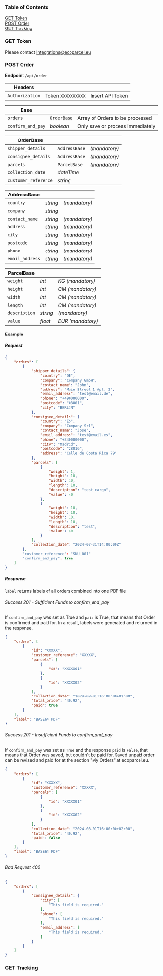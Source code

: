 ### Table of Contents  
[GET Token](#get-token)  
[POST Order](#post-order)  
[GET Tracking](#get-tracking)  

### GET Token
Please contact Integrations@ecoparcel.eu

### POST Order
**Endpoint** `/api/order`

|Headers|||
|-|-|-|
|`Authorization`| Token `XXXXXXXXXX` | Insert API Token |

|Base|||
|-|-|-|
|`orders`| `OrderBase` | Array of Orders to be processed |
|`confirm_and_pay`| *boolean* | Only save or process immediately |

|OrderBase|||
|-|-|-|
|`shipper_details`| `AddressBase` |  *(mandatory)* |
|`consignee_details`| `AddressBase` | *(mandatory)* |
|`parcels`| `ParcelBase` | *(mandatory)* |
|`collection_date`| *dateTime* 
|`customer_reference`| *string* | 


|AddressBase|||
|-|-|-|
|`country`| *string* | *(mandatory)* |
|`company`| *string* | |
|`contact_name`| *string* | *(mandatory)* |
|`address`| *string* | *(mandatory)* |
|`city`| *string* | *(mandatory)* |
|`postcode`| *string* | *(mandatory)* |
|`phone`| *string* | *(mandatory)* |
|`email_address`| *string* | *(mandatory)* |


|ParcelBase|||
|-|-|-|
|`weight`| *int* | *KG* *(mandatory)* |
|`height`| *int* | *CM* *(mandatory)* |
|`width`| *int* | *CM* *(mandatory)* |
|`length`| *int* | *CM* *(mandatory)* |
|`description`| *string* | *(mandatory)* |
|`value`| *float* | *EUR* *(mandatory)* |


#### Example
##### Request
```json
{
    "orders": [
        {
            "shipper_details": {
                "country": "DE",
                "company": "Company GmbH",
                "contact_name": "John",
                "address": "Main Street 1 Apt. 2",
                "email_address": "test@email.de",
                "phone": "+490000000",
                "postcode": "08001",
                "city": "BERLIN"
            },
            "consignee_details": {
                "country": "ES",
                "company": "Company Srl",
                "contact_name": "Jose",
                "email_address": "test@email.es",
                "phone": "+340000000",
                "city": "Madrid",
                "postcode": "28016",
                "address": "Calle de Costa Rica 79"
            },
            "parcels": [
                {
                    "weight": 1,
                    "height": 10,
                    "width": 10,
                    "length": 10,
                    "description": "test cargo",
                    "value": 40
                },
                {
                    "weight": 10,
                    "height": 10,
                    "width": 10,
                    "length": 10,
                    "description": "test",
                    "value": 40
                }
            ],
            "collection_date": "2024-07-31T14:00:00Z"
        },
        "customer_reference": "SKU_001"
        "confirm_and_pay": true
    ]
}
```

##### Response
`label` returns labels of all orders combined into one PDF file

###### Success 201 - Sufficient Funds to confirm_and_pay
If `confirm_and_pay` was set as True and `paid` is True, that means that Order is confirmed and paid for.
In a result, labels were generated and returned in the response.
```json
{
    "orders": [
        {
            "id": "XXXXX",
            "customer_reference": "XXXXX",
            "parcels": [
                {
                    "id": "XXXXX01"
                },
                {
                    "id": "XXXXX02"
                }
            ],
            "collection_date": "2024-08-01T16:00:00+02:00",
            "total_price": "40.92",
            "paid": true
        }
    ],
    "label": "BASE64 PDF"
}
```
###### Success 201 - Insufficient Funds to confirm_and_pay
If `confirm_and_pay` was set as `True` and the response `paid` is `False`, that means that Order was saved, but couldn't be paid for. 
Saved unpaid order can be revised and paid for at the section "My Orders" at ecoparcel.eu.
```json
{
    "orders": [
        {
            "id": "XXXXX",
            "customer_reference": "XXXXX",
            "parcels": [
                {
                    "id": "XXXXX01"
                },
                {
                    "id": "XXXXX02"
                }
            ],
            "collection_date": "2024-08-01T16:00:00+02:00",
            "total_price": "40.92",
            "paid": false
        }
    ],
    "label": "BASE64 PDF"
}
```

###### Bad Request 400
```json
{
    "orders": [
        {
            "consignee_details": {
                "city": [
                    "This field is required."
                ],
                "phone": [
                    "This field is required."
                ],
                "email_address": [
                    "This field is required."
                ]
            }
        }
    ]
}
```

### GET Tracking

